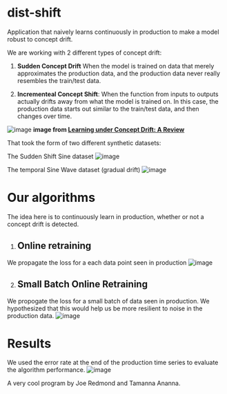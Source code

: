 # dist-shift
Application that naively learns continuously in production to make a model robust to concept drift.


We are working with 2 different types of concept drift:

1. **Sudden Concept Drift** When the model is trained on data that merely approximates the production data, and the production data never really resembles the train/test data.

2. **Incrementeal Concept Shift**: When the function from inputs to outputs actually drifts away from what the model is trained on. In this case, the production data starts out similar to the train/test data, and then changes over time.

![image](https://user-images.githubusercontent.com/37457936/146691423-53ec071b-f98a-44d9-b109-9ec63561226d.png)
**image from [Learning under Concept Drift: A Review](https://arxiv.org/abs/2004.05785)**

That took the form of two different synthetic datasets:

The Sudden Shift Sine dataset
![image](https://user-images.githubusercontent.com/37457936/146951160-4afcbc96-5407-4ecf-85c1-f0d87731a1a2.png)

The temporal Sine Wave dataset (gradual drift)
![image](https://user-images.githubusercontent.com/37457936/146951221-b1be0b75-3f5c-493c-a5de-ae215318bb0d.png)

# Our algorithms
The idea here is to continuously learn in production, whether or not a concept drift is detected.

1. ## Online retraining
We propagate the loss for a each data point seen in production
![image](https://user-images.githubusercontent.com/37457936/146951672-5a4df067-ade3-49e2-a530-9d31a0f4b578.png)

2. ## Small Batch Online Retraining
We propogate the loss for a small batch of data seen in production. We hypothesized that this would help us be more resilient to noise in the production data.
![image](https://user-images.githubusercontent.com/37457936/146951746-34355ace-6166-4b65-91ff-f7e98748d2b7.png)


# Results
We used the error rate at the end of the production time series to evaluate the algorithm performance.
![image](https://user-images.githubusercontent.com/37457936/146951841-dc7dcd1a-7f7a-40d3-bd3e-735bdfaa701f.png)


A very cool program by Joe Redmond and Tamanna Ananna.
